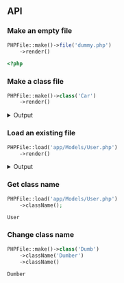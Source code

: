 ## API

### Make an empty file
```php example
PHPFile::make()->file('dummy.php')
	->render()
```

```php
<?php
```


### Make a class file
```php example
PHPFile::make()->class('Car')
	->render()
```

<details><summary>Output</summary>

```php
<?php

namespace App;

class Car
{
}
```


</details>

### Load an existing file
```php
PHPFile::load('app/Models/User.php')
	->render()
```
<details><summary>Output</summary>

```php
<?php

namespace App\Models;

use Illuminate\Contracts\Auth\MustVerifyEmail;
use Illuminate\Database\Eloquent\Factories\HasFactory;
use Illuminate\Foundation\Auth\User as Authenticatable;
use Illuminate\Notifications\Notifiable;
use Laravel\Sanctum\HasApiTokens;

class User extends Authenticatable
{
    use HasApiTokens, HasFactory, Notifiable;

    /**
     * The attributes that are mass assignable.
     *
     * @var array<int, string>
     */
    protected $fillable = [
        'name',
        'email',
        'password',
    ];

    /**
     * The attributes that should be hidden for serialization.
     *
     * @var array<int, string>
     */
    protected $hidden = [
        'password',
        'remember_token',
    ];

    /**
     * The attributes that should be cast.
     *
     * @var array<string, string>
     */
    protected $casts = [
        'email_verified_at' => 'datetime',
    ];
}
```

</details>

### Get class name
```php example
PHPFile::load('app/Models/User.php')
	->className();
```

```string
User
```


### Change class name
```php example
PHPFile::make()->class('Dumb')
	->className('Dumber')
	->className()
```

```string
Dumber
```
